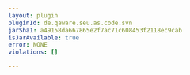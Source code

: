 ```yaml
---
layout: plugin
pluginId: de.qaware.seu.as.code.svn
jarSha1: a49158da667865e2f7ac71c608453f2118ec9cab
isJarAvailable: true
error: NONE
violations: []

---
```

